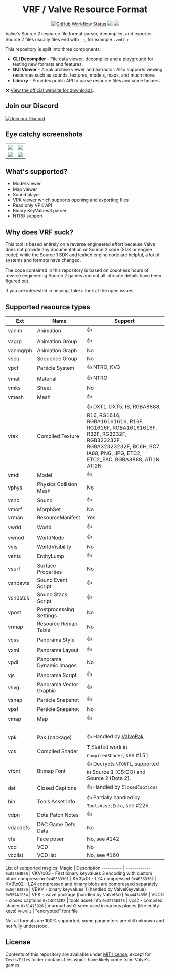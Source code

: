 <h1 align="center">VRF / Valve Resource Format</h1>

<p align="center">
    <a href="https://github.com/SteamDatabase/ValveResourceFormat/actions">
        <img alt="GitHub Workflow Status" src="https://img.shields.io/github/actions/workflow/status/SteamDatabase/ValveResourceFormat/build.yml?logo=github&style=for-the-badge&branch=master">
    </a>
    <a href="https://www.nuget.org/packages/ValveResourceFormat/">
        <img src="https://img.shields.io/nuget/v/ValveResourceFormat.svg?logo=nuget&style=for-the-badge">
    </a>
    <a href="https://app.codecov.io/gh/SteamDatabase/ValveResourceFormat">
        <img src="https://img.shields.io/codecov/c/github/SteamDatabase/ValveResourceFormat/master?logo=codecov&logoColor=ffffff&style=for-the-badge">
    </a>
</p>

Valve's Source 2 resource file format parser, decompiler, and exporter.
Source 2 files usually files end with `_c`, for example `.vmdl_c`.

This repository is split into three components:
- **CLI Decompiler** - File data viewer, decompiler and a playground for testing new formats and features.
- **GUI Viewer** - A vpk archive viewer and extractor. Also supports viewing resources such as sounds, textures, models, maps, and much more.
- **Library** - Provides public API to parse resource files and some helpers.

⚒ [View the official website for downloads](https://vrf.steamdb.info/).

## Join our Discord

[![Join our Discord](https://discord.com/api/guilds/467730051622764565/embed.png?style=banner2)](https://steamdb.info/discord/)

## Eye catchy screenshots
<table>
	<tr>
		<td><img src="https://raw.githubusercontent.com/SteamDatabase/ValveResourceFormat/gh-pages/static/screen_map.png"></td>
		<td><img src="https://raw.githubusercontent.com/SteamDatabase/ValveResourceFormat/gh-pages/static/screen_texture.png"></td>
	</tr>
	<tr>
		<td><img src="https://raw.githubusercontent.com/SteamDatabase/ValveResourceFormat/gh-pages/static/screen_package.png"></td>
		<td><img src="https://raw.githubusercontent.com/SteamDatabase/ValveResourceFormat/gh-pages/static/screen_cli.png"></td>
	</tr>
</table>

## What's supported?
- Model viewer
- Map viewer
- Sound player
- VPK viewer which supports opening and exporting files
- Read only VPK API
- Binary KeyValues3 parser
- NTRO support

## Why does VRF suck?

This tool is based entirely on a reverse engineered effort because Valve does not provide any documentation or Source 2 code (SDK or engine code), while the Source 1 SDK and leaked engine code are helpful, a lot of systems and formats have changed.

The code contained in this repository is based on countless hours of reverse engineering Source 2 games and not all intricate details have been figured out.

If you are interested in helping, take a look at the open issues.

## Supported resource types
Ext      | Name                    | Support
-------- | ----------------------- | -------
vanim    | Animation               | 👍
vagrp    | Animation Group         | 👍
vanmgrph | Animation Graph         | No
vseq     | Sequence Group          | No
vpcf     | Particle System         | 👍 NTRO, KV3
vmat     | Material                | 👍 NTRO
vmks     | Sheet                   | No
vmesh    | Mesh                    | 👍
vtex     | Compiled Texture        | 👍 DXT1, DXT5, I8, RGBA8888, R16, RG1616, RGBA16161616, R16F, RG1616F, RGBA16161616F, R32F, RG3232F, RGB323232F, RGBA32323232F, BC6H, BC7, IA88, PNG, JPG, ETC2, ETC2_EAC, BGRA8888, ATI1N, ATI2N
vmdl     | Model                   | 👍
vphys    | Physics Collision Mesh  | No
vsnd     | Sound                   | 👍
vmorf    | MorphSet                | No
vrman    | ResourceManifest        | Yes
vwrld    | World                   | 👍
vwnod    | WorldNode               | 👍
vvis     | WorldVisibility         | No
vents    | EntityLump              | 👍
vsurf    | Surface Properties      | No
vsndevts | Sound Event Script      | 👍
vsndstck | Sound Stack Script      | 👍
vpost    | Postprocessing Settings | No
vrmap    | Resource Remap Table    | No
vcss     | Panorama Style          | 👍
vxml     | Panorama Layout         | 👍
vpdi     | Panorama Dynamic Images | No
vjs      | Panorama Script         | 👍
vsvg     | Panorama Vector Graphic | 👍
vsnap    | Particle Snapshot       | 👍
~~vpsf~~ | ~~Particle Snapshot~~   | No
vmap     | Map                     | 👍
&nbsp;   | &nbsp;                  | &nbsp;
vpk      | Pak (package)           | 👍 Handled by [ValvePak](https://github.com/SteamDatabase/ValvePak)
vcs      | Compiled Shader         | ❓ Started work in `CompiledShader`, see #151
vfont    | Bitmap Font             | 👍 Decrypts `VFONT1`, supported in Source 1 (CS:GO) and Source 2 (Dota 2).
dat      | Closed Captions         | 👍 Handled by `ClosedCaptions`
bin      | Tools Asset Info        | 👍 Partially handled by `ToolsAssetInfo`, see #226
vdpn     | Dota Patch Notes        | 👍
vdacdefs | DAC Game Defs Data      | No
vfe      | Face poser              | No, see #142
vcd      | VCD                     | No
vcdlist  | VCD list                | No, see #160

List of supported magics:
Magic      | Description
---------- | ------------
`0x03564B56` | VKV\x03 - First binary keyvalues 3 encoding with custom block compression
`0x4B563301` | KV3\x01 - LZ4 compressed
`0x4B563302` | KV3\x02 - LZ4 compressed and binary blobs are compressed separately
`0x564B4256` | VBKV - binary keyvalues 1 (handled by ValveKeyvalue)
`0x55AA1234` | VPK - valve package (handled by ValvePak)
`0x44434356` | VCCD - closed captions
`0xC4CCACE8` | tools asset info
`0x32736376` | vcs2 - compiled shader
`0x31415926` | murmurhash2 seed used in various places (like entity keys)
`VFONT1`     | "encrypted" font file

Not all formats are 100% supported, some parameters are still unknown and not fully understood.

## License

Contents of this repository are available under [MIT license](LICENSE), except for `Tests/Files` folder contains files which have likely come from Valve's games.
